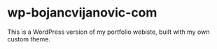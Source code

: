 # wp-bojancvijanovic-com
This is a WordPress version of my portfolio webiste, built with my own custom theme. 
